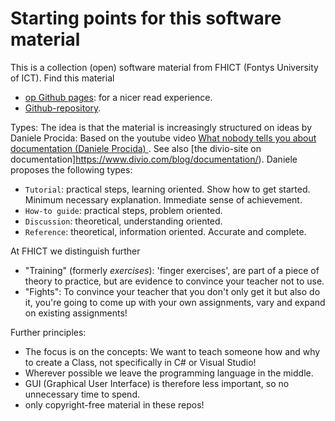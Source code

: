 <!-- TRANSLATED by md-translate -->
# Starting points for this software material

This is a collection (open) software material from FHICT (Fontys University of ICT). Find this material
* [op Github pages](https://stasemsoft.github.io/FontysICT-sem1/): for a nicer read experience.
* [Github-repository](https://github.com/stasemsoft/FontysICT-sem1).

Types:
The idea is that the material is increasingly structured on ideas by Daniele Procida:
Based on the youtube video [What nobody tells you about documentation (Daniele Procida) ](https://www.youtube.com/watch?v=t4vKPhjcMZg). See also [the divio-site on documentation]https://www.divio.com/blog/documentation/). Daniele proposes the following types:

* `Tutorial`: practical steps, learning oriented. Show how to get started. Minimum necessary explanation. Immediate sense of achievement.
* `How-to guide`: practical steps, problem oriented.
* `Discussion`: theoretical, understanding oriented.
* `Reference`: theoretical, information oriented. Accurate and complete.

At FHICT we distinguish further

* "Training" (formerly _exercises_): 'finger exercises', are part of a piece of theory to practice, but are evidence to convince your teacher not to use.
* "Fights": To convince your teacher that you don't only get it but also do it, you're going to come up with your own assignments, vary and expand on existing assignments!

Further principles:

* The focus is on the concepts: We want to teach someone how and why to create a Class, not specifically in C# or Visual Studio!
* Wherever possible we leave the programming language in the middle.
* GUI (Graphical User Interface) is therefore less important, so no unnecessary time to spend.
* only copyright-free material in these repos!
